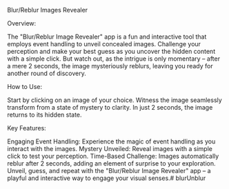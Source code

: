 Blur/Reblur Images Revealer


Overview:

The "Blur/Reblur Image Revealer" app is a fun and interactive tool that employs event handling to unveil concealed images. Challenge your perception and make your best guess as you uncover the hidden content with a simple click. But watch out, as the intrigue is only momentary – after a mere 2 seconds, the image mysteriously reblurs, leaving you ready for another round of discovery.

How to Use:

Start by clicking on an image of your choice.
Witness the image seamlessly transform from a state of mystery to clarity.
In just 2 seconds, the image returns to its hidden state.

Key Features:

Engaging Event Handling: Experience the magic of event handling as you interact with the images.
Mystery Unveiled: Reveal images with a simple click to test your perception.
Time-Based Challenge: Images automatically reblur after 2 seconds, adding an element of surprise to your exploration.
Unveil, guess, and repeat with the "Blur/Reblur Image Revealer" app – a playful and interactive way to engage your visual senses.# blurUnblur
